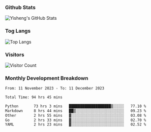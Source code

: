 ### Github Stats
![Yisheng's GitHub Stats](https://github-readme-stats-9qabuvhk1-gongyisheng.vercel.app/api?username=gongyisheng&count_private=true&show_icons=true)
### Tog Langs
![Top Langs](https://github-readme-stats-9qabuvhk1-gongyisheng.vercel.app/api/top-langs/?username=gongyisheng&layout=compact)
### Visitors
![Visitor Count](https://profile-counter.glitch.me/gongyisheng/count.svg)
### Monthly Development Breakdown
<!--START_SECTION:waka-->

```txt
From: 11 November 2023 - To: 11 December 2023

Total Time: 94 hrs 45 mins

Python       73 hrs 3 mins   ███████████████████▒░░░░░   77.10 %
Markdown     8 hrs 44 mins   ██▒░░░░░░░░░░░░░░░░░░░░░░   09.23 %
Other        2 hrs 55 mins   ▓░░░░░░░░░░░░░░░░░░░░░░░░   03.08 %
Go           2 hrs 33 mins   ▓░░░░░░░░░░░░░░░░░░░░░░░░   02.70 %
YAML         2 hrs 23 mins   ▓░░░░░░░░░░░░░░░░░░░░░░░░   02.52 %
```

<!--END_SECTION:waka-->

